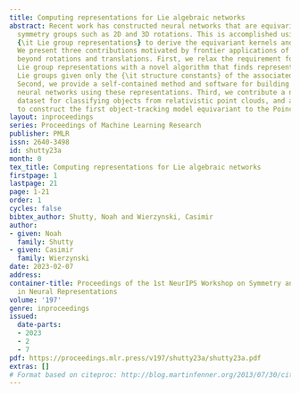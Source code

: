 ```yaml
---
title: Computing representations for Lie algebraic networks
abstract: Recent work has constructed neural networks that are equivariant to continuous
  symmetry groups such as 2D and 3D rotations. This is accomplished using explicit
  {\it Lie group representations} to derive the equivariant kernels and nonlinearities.
  We present three contributions motivated by frontier applications of equivariance
  beyond rotations and translations. First, we relax the requirement for explicit
  Lie group representations with a novel algorithm that finds representations of arbitrary
  Lie groups given only the {\it structure constants} of the associated Lie algebra.
  Second, we provide a self-contained method and software for building Lie group-equivariant
  neural networks using these representations. Third, we contribute a novel benchmark
  dataset for classifying objects from relativistic point clouds, and apply our methods
  to construct the first object-tracking model equivariant to the Poincaré group.
layout: inproceedings
series: Proceedings of Machine Learning Research
publisher: PMLR
issn: 2640-3498
id: shutty23a
month: 0
tex_title: Computing representations for Lie algebraic networks
firstpage: 1
lastpage: 21
page: 1-21
order: 1
cycles: false
bibtex_author: Shutty, Noah and Wierzynski, Casimir
author:
- given: Noah
  family: Shutty
- given: Casimir
  family: Wierzynski
date: 2023-02-07
address:
container-title: Proceedings of the 1st NeurIPS Workshop on Symmetry and Geometry
  in Neural Representations
volume: '197'
genre: inproceedings
issued:
  date-parts:
  - 2023
  - 2
  - 7
pdf: https://proceedings.mlr.press/v197/shutty23a/shutty23a.pdf
extras: []
# Format based on citeproc: http://blog.martinfenner.org/2013/07/30/citeproc-yaml-for-bibliographies/
---
```


